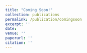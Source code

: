 ```yaml
---
title: "Coming Soon!"
collection: publications
permalink: /publication/comingsoon
excerpt: ''
date: 
venue: ''
paperurl: ''
citation: ''
---
```

